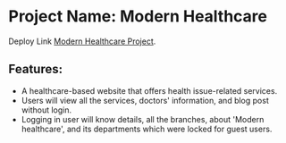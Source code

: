 # Project Name: Modern Healthcare

Deploy Link [Modern Healthcare Project](https://healthcare-project-f7f6b.web.app).

## Features:
- A healthcare-based website that offers health issue-related services.
- Users will view all the services, doctors' information, and blog post without login.
- Logging in user will know details, all the branches, about 'Modern healthcare', and its departments which were locked for guest users.
